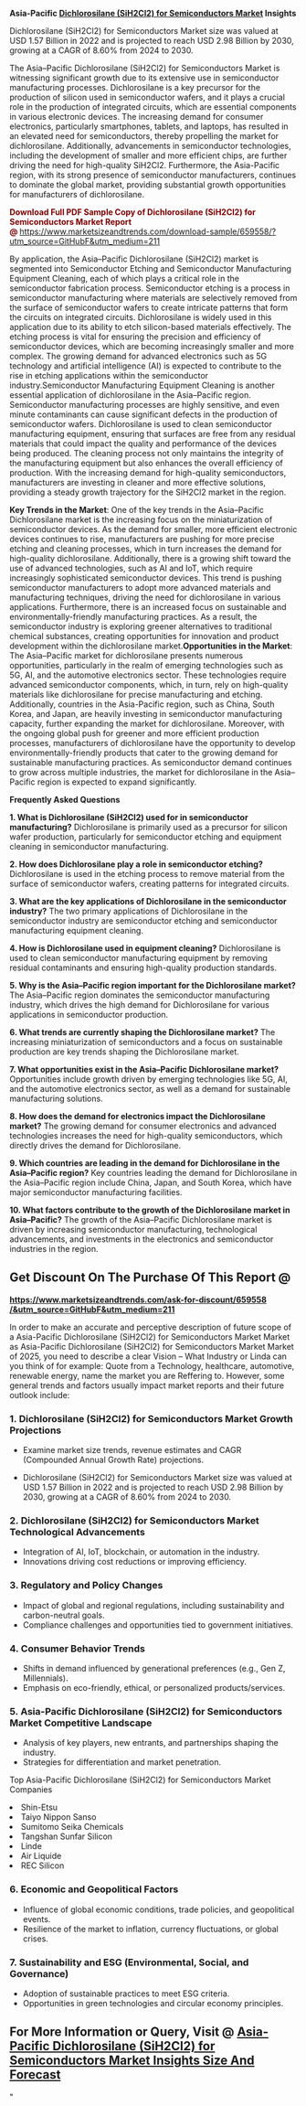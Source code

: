 <p><strong>Asia-Pacific&nbsp;<a href=""https://www.marketsizeandtrends.com/download-sample/659558/&amp;utm_source=GitHubF&amp;utm_medium=211"">Dichlorosilane (SiH2Cl2) for Semiconductors Market</a> Insights</strong></p><p>Dichlorosilane (SiH2Cl2) for Semiconductors Market size was valued at USD 1.57 Billion in 2022 and is projected to reach USD 2.98 Billion by 2030, growing at a CAGR of 8.60% from 2024 to 2030.</p><p><p>The Asia–Pacific Dichlorosilane (SiH2Cl2) for Semiconductors Market is witnessing significant growth due to its extensive use in semiconductor manufacturing processes. Dichlorosilane is a key precursor for the production of silicon used in semiconductor wafers, and it plays a crucial role in the production of integrated circuits, which are essential components in various electronic devices. The increasing demand for consumer electronics, particularly smartphones, tablets, and laptops, has resulted in an elevated need for semiconductors, thereby propelling the market for dichlorosilane. Additionally, advancements in semiconductor technologies, including the development of smaller and more efficient chips, are further driving the need for high-quality SiH2Cl2. Furthermore, the Asia-Pacific region, with its strong presence of semiconductor manufacturers, continues to dominate the global market, providing substantial growth opportunities for manufacturers of dichlorosilane.<p><strong><span style="color: #800000;">Download Full PDF Sample Copy of Dichlorosilane (SiH2Cl2) for Semiconductors Market Report @</span>&nbsp;</strong><a href="https://www.marketsizeandtrends.com/download-sample/659558/?utm_source=GitHubF&amp;utm_medium=211" target="_blank">https://www.marketsizeandtrends.com/download-sample/659558/?utm_source=GitHubF&amp;utm_medium=211</a></p></p><p>By application, the Asia–Pacific Dichlorosilane (SiH2Cl2) market is segmented into Semiconductor Etching and Semiconductor Manufacturing Equipment Cleaning, each of which plays a critical role in the semiconductor fabrication process. Semiconductor etching is a process in semiconductor manufacturing where materials are selectively removed from the surface of semiconductor wafers to create intricate patterns that form the circuits on integrated circuits. Dichlorosilane is widely used in this application due to its ability to etch silicon-based materials effectively. The etching process is vital for ensuring the precision and efficiency of semiconductor devices, which are becoming increasingly smaller and more complex. The growing demand for advanced electronics such as 5G technology and artificial intelligence (AI) is expected to contribute to the rise in etching applications within the semiconductor industry.Semiconductor Manufacturing Equipment Cleaning is another essential application of dichlorosilane in the Asia–Pacific region. Semiconductor manufacturing processes are highly sensitive, and even minute contaminants can cause significant defects in the production of semiconductor wafers. Dichlorosilane is used to clean semiconductor manufacturing equipment, ensuring that surfaces are free from any residual materials that could impact the quality and performance of the devices being produced. The cleaning process not only maintains the integrity of the manufacturing equipment but also enhances the overall efficiency of production. With the increasing demand for high-quality semiconductors, manufacturers are investing in cleaner and more effective solutions, providing a steady growth trajectory for the SiH2Cl2 market in the region.</p><p><strong>Key Trends in the Market</strong>: One of the key trends in the Asia–Pacific Dichlorosilane market is the increasing focus on the miniaturization of semiconductor devices. As the demand for smaller, more efficient electronic devices continues to rise, manufacturers are pushing for more precise etching and cleaning processes, which in turn increases the demand for high-quality dichlorosilane. Additionally, there is a growing shift toward the use of advanced technologies, such as AI and IoT, which require increasingly sophisticated semiconductor devices. This trend is pushing semiconductor manufacturers to adopt more advanced materials and manufacturing techniques, driving the need for dichlorosilane in various applications. Furthermore, there is an increased focus on sustainable and environmentally-friendly manufacturing practices. As a result, the semiconductor industry is exploring greener alternatives to traditional chemical substances, creating opportunities for innovation and product development within the dichlorosilane market.<strong>Opportunities in the Market</strong>: The Asia–Pacific market for dichlorosilane presents numerous opportunities, particularly in the realm of emerging technologies such as 5G, AI, and the automotive electronics sector. These technologies require advanced semiconductor components, which, in turn, rely on high-quality materials like dichlorosilane for precise manufacturing and etching. Additionally, countries in the Asia-Pacific region, such as China, South Korea, and Japan, are heavily investing in semiconductor manufacturing capacity, further expanding the market for dichlorosilane. Moreover, with the ongoing global push for greener and more efficient production processes, manufacturers of dichlorosilane have the opportunity to develop environmentally-friendly products that cater to the growing demand for sustainable manufacturing practices. As semiconductor demand continues to grow across multiple industries, the market for dichlorosilane in the Asia–Pacific region is expected to expand significantly.</p><p><strong>Frequently Asked Questions</strong></p><p><strong>1. What is Dichlorosilane (SiH2Cl2) used for in semiconductor manufacturing?</strong> Dichlorosilane is primarily used as a precursor for silicon wafer production, particularly for semiconductor etching and equipment cleaning in semiconductor manufacturing.</p><p><strong>2. How does Dichlorosilane play a role in semiconductor etching?</strong> Dichlorosilane is used in the etching process to remove material from the surface of semiconductor wafers, creating patterns for integrated circuits.</p><p><strong>3. What are the key applications of Dichlorosilane in the semiconductor industry?</strong> The two primary applications of Dichlorosilane in the semiconductor industry are semiconductor etching and semiconductor manufacturing equipment cleaning.</p><p><strong>4. How is Dichlorosilane used in equipment cleaning?</strong> Dichlorosilane is used to clean semiconductor manufacturing equipment by removing residual contaminants and ensuring high-quality production standards.</p><p><strong>5. Why is the Asia–Pacific region important for the Dichlorosilane market?</strong> The Asia–Pacific region dominates the semiconductor manufacturing industry, which drives the high demand for Dichlorosilane for various applications in semiconductor production.</p><p><strong>6. What trends are currently shaping the Dichlorosilane market?</strong> The increasing miniaturization of semiconductors and a focus on sustainable production are key trends shaping the Dichlorosilane market.</p><p><strong>7. What opportunities exist in the Asia–Pacific Dichlorosilane market?</strong> Opportunities include growth driven by emerging technologies like 5G, AI, and the automotive electronics sector, as well as a demand for sustainable manufacturing solutions.</p><p><strong>8. How does the demand for electronics impact the Dichlorosilane market?</strong> The growing demand for consumer electronics and advanced technologies increases the need for high-quality semiconductors, which directly drives the demand for Dichlorosilane.</p><p><strong>9. Which countries are leading in the demand for Dichlorosilane in the Asia–Pacific region?</strong> Key countries leading the demand for Dichlorosilane in the Asia–Pacific region include China, Japan, and South Korea, which have major semiconductor manufacturing facilities.</p><p><strong>10. What factors contribute to the growth of the Dichlorosilane market in Asia–Pacific?</strong> The growth of the Asia–Pacific Dichlorosilane market is driven by increasing semiconductor manufacturing, technological advancements, and investments in the electronics and semiconductor industries in the region.</p></p><h2><strong>Get Discount On The Purchase Of This Report @&nbsp;</strong></h2><p><strong><a href=""https://www.marketsizeandtrends.com/ask-for-discount/659558/&amp;utm_source=GitHubF&amp;utm_medium=211"" target=""_blank"">https://www.marketsizeandtrends.com/ask-for-discount/659558<br />/&amp;utm_source=GitHubF&amp;utm_medium=211</a></strong></p><p>In order to make an accurate and perceptive description of future scope of a Asia-Pacific&nbsp;Dichlorosilane (SiH2Cl2) for Semiconductors Market Market as Asia-Pacific&nbsp;Dichlorosilane (SiH2Cl2) for Semiconductors Market Market of 2025, you need to describe a clear Vision &ndash; What Industry or Linda can you think of for example: Quote from a Technology, healthcare, automotive, renewable energy, name the market you are Reffering to. However, some general trends and factors usually impact market reports and their future outlook include:</p><h3>1.&nbsp;<strong>Dichlorosilane (SiH2Cl2) for Semiconductors Market Growth Projections</strong></h3><ul><li>Examine market size trends, revenue estimates and CAGR (Compounded Annual Growth Rate) projections.</li><li><p>Dichlorosilane (SiH2Cl2) for Semiconductors Market size was valued at USD 1.57 Billion in 2022 and is projected to reach USD 2.98 Billion by 2030, growing at a CAGR of 8.60% from 2024 to 2030.</p></li></ul><h3>2.&nbsp;<strong>Dichlorosilane (SiH2Cl2) for Semiconductors Market Technological Advancements</strong></h3><ul><li>Integration of AI, IoT, blockchain, or automation in the industry.</li><li>Innovations driving cost reductions or improving efficiency.</li></ul><h3>3.&nbsp;<strong>Regulatory and Policy Changes</strong></h3><ul><li>Impact of global and regional regulations, including sustainability and carbon-neutral goals.</li><li>Compliance challenges and opportunities tied to government initiatives.</li></ul><h3>4.&nbsp;<strong>Consumer Behavior Trends</strong></h3><ul><li>Shifts in demand influenced by generational preferences (e.g., Gen Z, Millennials).</li><li>Emphasis on eco-friendly, ethical, or personalized products/services.</li></ul><h3>5.&nbsp;<strong>Asia-Pacific Dichlorosilane (SiH2Cl2) for Semiconductors Market Competitive Landscape</strong></h3><ul><li>Analysis of key players, new entrants, and partnerships shaping the industry.</li><li>Strategies for differentiation and market penetration.</li></ul><p data-pm-slice=""1 1 []"">Top Asia-Pacific Dichlorosilane (SiH2Cl2) for Semiconductors Market Companies</p><div data-test-id=""""><p><li>Shin-Etsu</li><li> Taiyo Nippon Sanso</li><li> Sumitomo Seika Chemicals</li><li> Tangshan Sunfar Silicon</li><li> Linde</li><li> Air Liquide</li><li> REC Silicon</li></p></div><h3>6.&nbsp;<strong>Economic and Geopolitical Factors</strong></h3><ul><li>Influence of global economic conditions, trade policies, and geopolitical events.</li><li>Resilience of the market to inflation, currency fluctuations, or global crises.</li></ul><h3>7.&nbsp;<strong>Sustainability and ESG (Environmental, Social, and Governance)</strong></h3><ul><li>Adoption of sustainable practices to meet ESG criteria.</li><li>Opportunities in green technologies and circular economy principles.</li></ul><h2><strong>For More Information or Query, Visit @&nbsp;</strong><a href=""https://www.verifiedmarketreports.com/product/dichlorosilane-sih2cl2-for-semiconductors-market/"" target=""_blank"">Asia-Pacific Dichlorosilane (SiH2Cl2) for Semiconductors Market Insights Size And Forecast</a></h2>"
